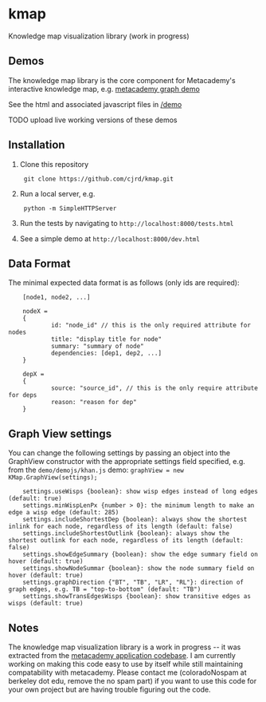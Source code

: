kmap
====

Knowledge map visualization library (work in progress)


## Demos
The knowledge map library is the core component for Metacademy's interactive knowledge map, e.g. [metacademy graph demo](http://metacademy.org/graphs/concepts/bayesian_linear_regression#focus=bayesian_linear_regression&mode=explore)

See the html and associated javascript files in [/demo](/demo)

TODO upload live working versions of these demos

## Installation

1. Clone this repository

        git clone https://github.com/cjrd/kmap.git

1. Run a local server, e.g.

        python -m SimpleHTTPServer

1. Run the tests by navigating to `http://localhost:8000/tests.html`

1. See a simple demo at `http://localhost:8000/dev.html`


## Data Format


The minimal expected data format is as follows (only ids are required):

        [node1, node2, ...]

        nodeX =
        {
                id: "node_id" // this is the only required attribute for nodes
                title: "display title for node"
                summary: "summary of node"
                dependencies: [dep1, dep2, ...]
        }

        depX =
        {
                source: "source_id", // this is the only require attribute for deps
                reason: "reason for dep"
        }


## Graph View settings
You can change the following settings by passing an object into the GraphView constructor with the appropriate settings field specified, e.g. from the `demo/demojs/khan.js` demo: `graphView = new KMap.GraphView(settings);`

        settings.useWisps {boolean}: show wisp edges instead of long edges (default: true)
        settings.minWispLenPx {number > 0}: the minimum length to make an edge a wisp edge (default: 285)
        settings.includeShortestDep {boolean}: always show the shortest inlink for each node, regardless of its length (default: false)
        settings.includeShortestOutlink {boolean}: always show the shortest outlink for each node, regardless of its length (default: false)
        settings.showEdgeSummary {boolean}: show the edge summary field on hover (default: true)
        settings.showNodeSummar {boolean}: show the node summary field on hover (default: true)
        settings.graphDirection {"BT", "TB", "LR", "RL"}: direction of graph edges, e.g. TB = "top-to-bottom" (default: "TB")
        settings.showTransEdgesWisps {boolean}: show transitive edges as wisps (default: true)


## Notes
The knowledge map visualization library is a work in progress -- it was extracted from the [metacademy application codebase](https://github.com/metacademy/metacademy-application). I am currently working on making this code easy to use by itself while still maintaining compatability with metacademy. Please contact me (coloradoNospam at berkeley dot edu, remove the no spam part) if you want to use this code for your own project but are having trouble figuring out the code.
